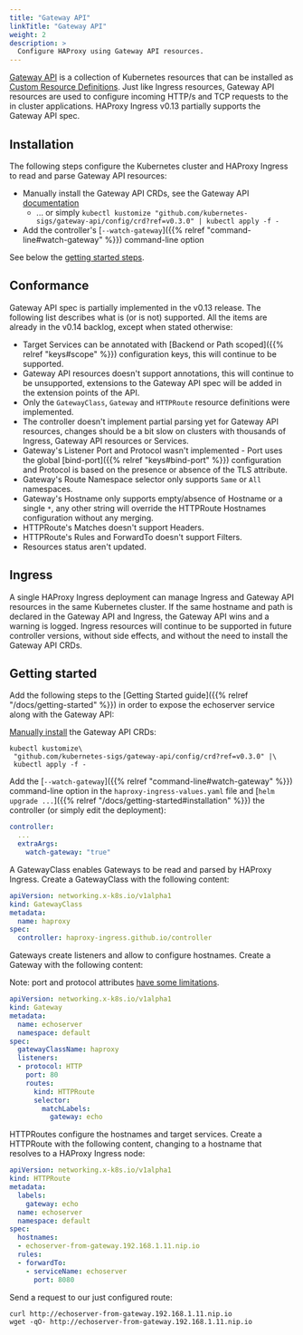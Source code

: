 ```yaml
---
title: "Gateway API"
linkTitle: "Gateway API"
weight: 2
description: >
  Configure HAProxy using Gateway API resources.
---
```


[Gateway API](https://gateway-api.sigs.k8s.io/) is a collection of Kubernetes resources that can be installed as [Custom Resource Definitions](https://kubernetes.io/docs/tasks/extend-kubernetes/custom-resources/custom-resource-definitions/). Just like Ingress resources, Gateway API resources are used to configure incoming HTTP/s and TCP requests to the in cluster applications. HAProxy Ingress v0.13 partially supports the Gateway API spec.

## Installation

The following steps configure the Kubernetes cluster and HAProxy Ingress to read and parse Gateway API resources:

* Manually install the Gateway API CRDs, see the Gateway API [documentation](https://gateway-api.sigs.k8s.io/guides/getting-started/#installing-gateway-api-crds-manually)
    * ... or simply `kubectl kustomize "github.com/kubernetes-sigs/gateway-api/config/crd?ref=v0.3.0" | kubectl apply -f -`
* Add the controller's [`--watch-gateway`]({{% relref "command-line#watch-gateway" %}}) command-line option

See below the [getting started steps](#getting-started).

## Conformance

Gateway API spec is partially implemented in the v0.13 release. The following list describes what is (or is not) supported. All the items are already in the v0.14 backlog, except when stated otherwise:

* Target Services can be annotated with [Backend or Path scoped]({{% relref "keys#scope" %}}) configuration keys, this will continue to be supported.
* Gateway API resources doesn't support annotations, this will continue to be unsupported, extensions to the Gateway API spec will be added in the extension points of the API.
* Only the `GatewayClass`, `Gateway` and `HTTPRoute` resource definitions were implemented.
* The controller doesn't implement partial parsing yet for Gateway API resources, changes should be a bit slow on clusters with thousands of Ingress, Gateway API resources or Services.
* Gateway's Listener Port and Protocol wasn't implemented - Port uses the global [bind-port]({{% relref "keys#bind-port" %}}) configuration and Protocol is based on the presence or absence of the TLS attribute.
* Gateway's Route Namespace selector only supports `Same` or `All` namespaces.
* Gateway's Hostname only supports empty/absence of Hostname or a single `*`, any other string will override the HTTPRoute Hostnames configuration without any merging.
* HTTPRoute's Matches doesn't support Headers.
* HTTPRoute's Rules and ForwardTo doesn't support Filters.
* Resources status aren't updated.

## Ingress

A single HAProxy Ingress deployment can manage Ingress and Gateway API resources in the same Kubernetes cluster. If the same hostname and path is declared in the Gateway API and Ingress, the Gateway API wins and a warning is logged. Ingress resources will continue to be supported in future controller versions, without side effects, and without the need to install the Gateway API CRDs.

## Getting started

Add the following steps to the [Getting Started guide]({{% relref "/docs/getting-started" %}}) in order to expose the echoserver service along with the Gateway API:

[Manually install](https://gateway-api.sigs.k8s.io/guides/getting-started/#installing-gateway-api-crds-manually) the Gateway API CRDs:

```
kubectl kustomize\
 "github.com/kubernetes-sigs/gateway-api/config/crd?ref=v0.3.0" |\
 kubectl apply -f -
```

Add the [`--watch-gateway`]({{% relref "command-line#watch-gateway" %}}) command-line option in the `haproxy-ingress-values.yaml` file and [`helm upgrade ...`]({{% relref "/docs/getting-started#installation" %}}) the controller (or simply edit the deployment):

```yaml
controller:
  ...
  extraArgs:
    watch-gateway: "true"
```

A GatewayClass enables Gateways to be read and parsed by HAProxy Ingress. Create a GatewayClass with the following content:

```yaml
apiVersion: networking.x-k8s.io/v1alpha1
kind: GatewayClass
metadata:
  name: haproxy
spec:
  controller: haproxy-ingress.github.io/controller
```

Gateways create listeners and allow to configure hostnames. Create a Gateway with the following content:

Note: port and protocol attributes [have some limitations](#conformance).

```yaml
apiVersion: networking.x-k8s.io/v1alpha1
kind: Gateway
metadata:
  name: echoserver
  namespace: default
spec:
  gatewayClassName: haproxy
  listeners:
  - protocol: HTTP
    port: 80
    routes:
      kind: HTTPRoute
      selector:
        matchLabels:
          gateway: echo
```

HTTPRoutes configure the hostnames and target services. Create a HTTPRoute with the following content, changing to a hostname that resolves to a HAProxy Ingress node:

```yaml
apiVersion: networking.x-k8s.io/v1alpha1
kind: HTTPRoute
metadata:
  labels:
    gateway: echo
  name: echoserver
  namespace: default
spec:
  hostnames:
  - echoserver-from-gateway.192.168.1.11.nip.io
  rules:
  - forwardTo:
    - serviceName: echoserver
      port: 8080
```

Send a request to our just configured route:

```
curl http://echoserver-from-gateway.192.168.1.11.nip.io
wget -qO- http://echoserver-from-gateway.192.168.1.11.nip.io
```
